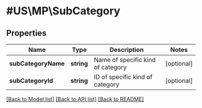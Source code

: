 # #US\MP\SubCategory

## Properties

Name | Type | Description | Notes
------------ | ------------- | ------------- | -------------
**subCategoryName** | **string** | Name of specific kind of category | [optional]
**subCategoryId** | **string** | ID of specific kind of category | [optional]


[[Back to Model list]](../) [[Back to API list]](../../Api/US/MP) [[Back to README]](../../README.md)
